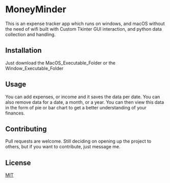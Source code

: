 # MoneyMinder
This is an expense tracker app which runs on windows, and macOS without the need of wifi built with Custom Tkinter GUI interaction, and python data collection and handling.
## Installation
Just download the MacOS_Executable_Folder or the Window_Executable_Folder
## Usage
You can add expenses, or income and it saves the data per date.
You can also remove data for a date, a month, or a year. 
You can then view this data in the form of pie or bar chart to get a better understanding of your finances.
## Contributing 
Pull requests are welcome. Still deciding on opening up the project to others, but if you want to contribute, just message me. 

## License
[MIT](https://choosealicense.com/licenses/mit/)
